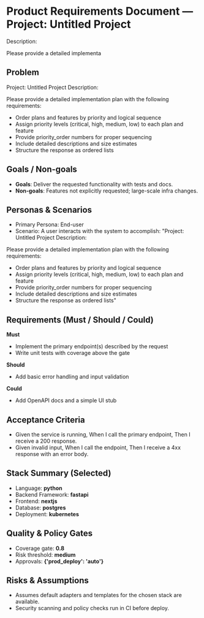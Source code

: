 # Product Requirements Document — Project: Untitled Project
Description: 

Please provide a detailed implementa

## Problem
Project: Untitled Project
Description: 

Please provide a detailed implementation plan with the following requirements:
- Order plans and features by priority and logical sequence
- Assign priority levels (critical, high, medium, low) to each plan and feature
- Provide priority_order numbers for proper sequencing
- Include detailed descriptions and size estimates
- Structure the response as ordered lists

## Goals / Non-goals
- **Goals**: Deliver the requested functionality with tests and docs.
- **Non-goals**: Features not explicitly requested; large-scale infra changes.

## Personas & Scenarios
- Primary Persona: End-user
- Scenario: A user interacts with the system to accomplish: "Project: Untitled Project
Description: 

Please provide a detailed implementation plan with the following requirements:
- Order plans and features by priority and logical sequence
- Assign priority levels (critical, high, medium, low) to each plan and feature
- Provide priority_order numbers for proper sequencing
- Include detailed descriptions and size estimates
- Structure the response as ordered lists"

## Requirements (Must / Should / Could)
**Must**
- Implement the primary endpoint(s) described by the request
- Write unit tests with coverage above the gate

**Should**
- Add basic error handling and input validation

**Could**
- Add OpenAPI docs and a simple UI stub

## Acceptance Criteria
- Given the service is running, When I call the primary endpoint, Then I receive a 200 response.
- Given invalid input, When I call the endpoint, Then I receive a 4xx response with an error body.

## Stack Summary (Selected)
- Language: **python**
- Backend Framework: **fastapi**
- Frontend: **nextjs**
- Database: **postgres**
- Deployment: **kubernetes**

## Quality & Policy Gates
- Coverage gate: **0.8**
- Risk threshold: **medium**
- Approvals: **{'prod_deploy': 'auto'}**

## Risks & Assumptions
- Assumes default adapters and templates for the chosen stack are available.
- Security scanning and policy checks run in CI before deploy.
